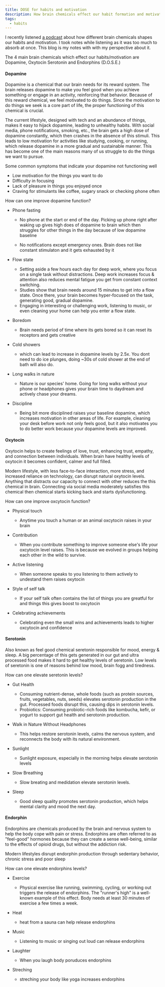 ```yaml
---
title: DOSE for habits and motivation
description: How brain chemicals effect our habit formation and motivation
tags:
  - habits
---
```


I recently listened [a podcast](https://podcasts.apple.com/gb/podcast/how-dopamine-shapes-your-habits-and-productivity-tj-power/id1587142091?i=1000670956558)
about how different brain chemicals shapes our habits and motivation. I took notes while listening as it was too much to absorb at once.
This blog is my notes with with my perspective about it.

The 4 main brain chemicals which effect our habits/motivation are Dopamine, Oxytocin Serotonin and Endorphins (D.O.S.E.)

#### Dopamine

Dopamine is a chemical that our brain needs for its reward system. The brain releases dopamine to make you feel good when you achieve something or engage in an activity, reinforcing that behavior. Because of this reward chemical, we feel motivated to do things. Since the motivation to do things we seek is a core part of life, the proper functioning of this chemical is crucial.

The current lifestyle, designed with tech and an abundance of things, makes it easy to hijack dopamine, leading to unhealthy habits. With social media, phone notifications, smoking, etc., the brain gets a high dose of dopamine constantly, which then crashes in the absence of this stimuli. This leads to low motivation for activities like studying, cooking, or running, which release dopamine in a more gradual and sustainable manner. This has become one of the main reasons many of us struggle to do the things we want to pursue.

Some common symptoms that indicate your dopamine not functioning well

- Low motivation for the things you want to do
- Difficulty in focusing
- Lack of pleasure in things you enjoyed once
- Craving for stimulants like coffee, sugary snack or checking phone often

How can one improve dopamine function?

- Phone fasting

  - No phone at the start or end of the day. Picking up phone right after waking up gives high does of dopamine to brain which then struggles for other things in the day because of low dopamine baseline

  - No notifications except emergency ones. Brain does not like constant stimulaton and it gets exhausted by it

- Flow state

  - Setting aside a few hours each day for deep work, where you focus on a single task without distractions. Deep work increases focus & attention also reduces mental fatigue you get from constant context switching.
  - Studies show that brain needs around 15 minutes to get into a flow state. Once there, your brain becomes hyper-focused on the task, generating good, gradual dopamine.
  - Engaging in interesting or challenging work, listening to music, or even cleaning your home can help you enter a flow state.

- Boredom

  - Brain needs period of time where its gets bored so it can reset its receptors and gets creative

- Cold showers

  - which can lead to increase in dopamine levels by 2.5x. You dont need to do ice plunges, doing ~30s of cold shower at the end of bath will also do.

- Long walks in nature

  - Nature is our species' home. Going for long walks without your phone or headphones gives your brain time to daydream and actively chase your dreams.

- Discipline

  - Being bit more disciplined raises your baseline dopamine, which increases motivation in other areas of life. For example, cleaning your desk before work not only feels good, but it also motivates you to do better work because your dopamine levels are improved.

#### Oxytocin

Oxytocin helps to create feelings of love, trust, enhancing trust, empathy, and connection between individuals. When brain have healthy levels of oxytocin it becomes confident, calmer and full filled.

Modern lifestyle, with less face-to-face interaction, more stress, and increased reliance on technology, can disrupt natural oxytocin levels. Anything that distracts our capacity to connect with other reduces the this chemical in brain. Connecting via social media moderately satisfies this chemical then chemical starts kicking back and starts dysfunctioning.

How can one improve oxcytocin function?

- Physical touch

  - Anytime you touch a human or an animal oxcytocin raises in your brain

- Contribution

  - When you contribute something to improve someone else's life your oxcytocin level raises. This is because we evolved in groups helping each other in the wild to survive.

- Active listening

  - When someone speaks to you listening to them actively to undestand them raises oxytocin

- Style of self talk

  - If your self talk often contains the list of things you are greatful for and things this gives boost to oxcytocin

- Celebrating achievements
  - Celebrating even the small wins and achievements leads to higher oxcytocin and confidence

#### Serotonin

Also known as feel good chemical seretonin responsible for mood, energy & sleep. A big percentage of this gets generated in our gut and ultra processed food makes it hard to get healthy levels of seretonin. Low levels of seretonin is one of reasons behind low mood, brain fogg and tiredness.

How can one elevate seretonin levels?

- Gut Health

  - Consuming nutrient-dense, whole foods (such as protein sources, fruits, vegetables, nuts, seeds) elevates serotonin production in the gut. Processed foods disrupt this, causing dips in serotonin levels.
  - Probiotics: Consuming probiotic-rich foods like kombucha, kefir, or yogurt to support gut health and serotonin production.

- Walk in Nature Without Headphones

  - This helps restore serotonin levels, calms the nervous system, and reconnects the body with its natural environment.

- Sunlight

  - Sunlight exposure, especially in the morning helps elevate serotonin levels

- Slow Breathing

  - Slow breating and medidation elevate serotonin levels.

- Sleep
  - Good sleep quality promotes serotonin production, which helps mental clarity and mood the next day.

#### Endorphin

Endorphins are chemicals produced by the brain and nervous system to help the body cope with pain or stress. Endorphins are often referred to as "feel-good" hormones because they can create a sense well-being, similar to the effects of opioid drugs, but without the addiction risk.

Modern lifestyles disrupt endorphin production through sedentary behavior, chronic stress and poor sleep

How can one elevate endorphins levels?

- Exercise

  - Physical exercise like running, swimming, cycling, or working out triggers the release of endorphins. The "runner's high" is a well-known example of this effect. Body needs at least 30 minutes of exercise a few times a week.

- Heat

  - heat from a sauna can help release endorphins

- Music

  - Listening to music or singing out loud can release endorphins

- Laughter

  - When you laugh body poruduces endorphins

- Streching

  - streching your body like yoga increases endorphins
